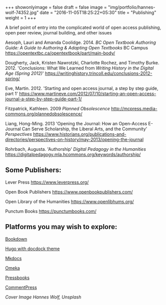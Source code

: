 +++
showonlyimage = false
draft = false
image = "img/portfolio/hannes-wolf-74352.jpg"
date = "2016-11-05T18:25:22+05:30"
title = "Publishing"
weight = 1
+++

A brief point of entry into the complicated world of open access publishing, open peer review, journal building, and other issues
<!--more-->

Aesoph, Lauri and Amanda Coolidge. 2014. _BC Open Textbook Authoring Guide: A Guide to Authoring & Adapting Open Textbooks_ BC Campus <https://opentextbc.ca/opentextbook/part/main-body/>

Dougherty, Jack, Kristen Nawrotzki, Charlotte Rochez, and Timothy Burke. 2012. 'Conclusions: What We Learned from _Writing History in the Digital Age (Spring 2012)_' <https://writinghistory.trincoll.edu/conclusions-2012-spring/>

Eve, Martin. 2012. 'Starting and open access journal, a step by step guide, part 1' <https://www.martineve.com/2012/07/10/starting-an-open-access-journal-a-step-by-step-guide-part-1/>

Fitzpatrick, Kathleen. 2009 _Planned Obsolescence_ <http://mcpress.media-commons.org/plannedobsolescence/>

Liang, Hong-Ming. 2013 'Opening the Journal: How an Open-Access E-Journal Can Serve Scholarship, the Liberal Arts, and the Community' _Perspectives_ <https://www.historians.org/publications-and-directories/perspectives-on-history/may-2013/opening-the-journal>

Rohrbach, Augusta. 'Authorship' _Digital Pedagogy in the Humanities_ <https://digitalpedagogy.mla.hcommons.org/keywords/authorship/>

## Some Publishers:

Lever Press <https://www.leverpress.org/>

Open Book Publishers <https://www.openbookpublishers.com/>

Open Library of the Humanities <https://www.openlibhums.org/>

Punctum Books <https://punctumbooks.com/>

## Platforms you may wish to explore:

[Bookdown](https://bookdown.org/home/)

[Hugo with docdock theme](http://docdock.netlify.com/)

[Mkdocs](http://www.mkdocs.org/)

[Omeka](http://omeka.org/)

[Pressbooks](https://pressbooks.com/)

[CommentPress](https://wordpress.org/plugins/commentpress-core/)

_Cover Image Hannes Wolf, Unsplash_
